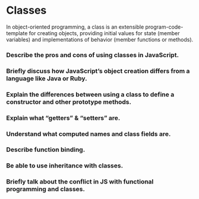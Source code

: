 # Classes
In object-oriented programming, a class is an extensible program-code-template for creating objects, providing initial values for state (member variables) and implementations of behavior (member functions or methods).

### Describe the pros and cons of using classes in JavaScript.


### Briefly discuss how JavaScript’s object creation differs from a language like Java or Ruby.

### Explain the differences between using a class to define a constructor and other prototype methods.

### Explain what “getters” & “setters” are.

### Understand what computed names and class fields are.

### Describe function binding.

### Be able to use inheritance with classes.

### Briefly talk about the conflict in JS with functional programming and classes.